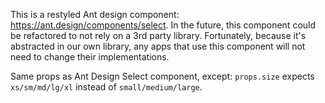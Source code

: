This is a restyled Ant design component: <a href="https://ant.design/components/select/" target="_blank">https://ant.design/components/select</a>. In the future, this component could be refactored to not rely on a 3rd party library. Fortunately, because it's abstracted in our own library, any apps that use this component will not need to change their implementations. 

Same props as Ant Design Select component, except: `props.size` expects `xs/sm/md/lg/xl` instead of `small/medium/large`.